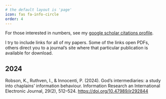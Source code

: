 ```yaml
---
# the default layout is 'page'
icon: fas fa-info-circle
order: 4
---
```

For those interested in numbers, see my [google scholar citations profile](https://scholar.google.co.uk/citations?user=vZNuJ0UAAAAJ&hl=en).

I try to include links for all of my papers. Some of the links open PDFs, others direct you to a journal’s site where that particular publication is available for download.

## 2024

Robson, K., Ruthven, I., & Innocenti, P. (2024). God’s intermediaries: a study into chaplains’ information behaviour. Information Research an International Electronic Journal, 29(2), 512–524. https://doi.org/10.47989/ir292844
